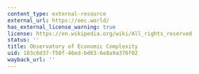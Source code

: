 ```yaml
---
content_type: external-resource
external_url: https://oec.world/
has_external_license_warning: true
license: https://en.wikipedia.org/wiki/All_rights_reserved
status: ''
title: Observatory of Economic Complexity
uid: 183c6d37-f50f-46ed-bd63-6e8a9a376f02
wayback_url: ''
---
```

